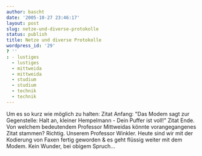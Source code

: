 ```yaml
---
author: bascht
date: '2005-10-27 23:46:17'
layout: post
slug: netze-und-diverse-protokolle
status: publish
title: Netze und diverse Protokolle
wordpress_id: '29'
? ''
: - lustiges
  - lustiges
  - mittweida
  - mittweida
  - studium
  - studium
  - technik
  - technik
---
```


Um es so kurz wie möglich zu halten: Zitat Anfang: "Das Modem sagt
zur Gegenstelle: Halt an, kleiner Hempelmann - Dein Puffer ist
voll!" Zitat Ende. Von welchem bedeutendem Professor Mittweidas
könnte vorangegangenes Zitat stammen? Richtig. Unserem Professor
Winkler. Heute sind wir mit der Kodierung von Faxen fertig geworden
& es geht flüssig weiter mit dem Modem. Kein Wunder, bei obigem
Spruch...


